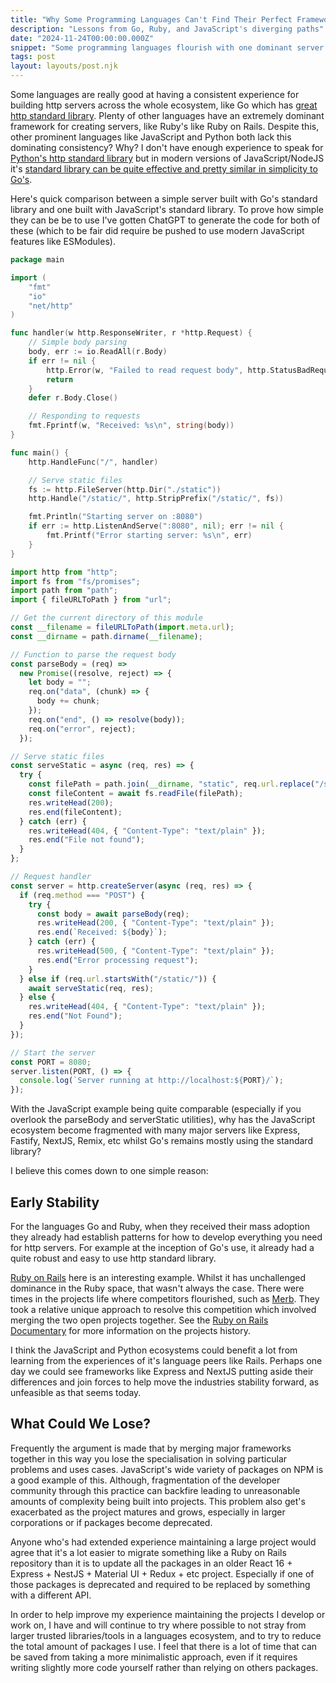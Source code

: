 ```yaml
---
title: "Why Some Programming Languages Can't Find Their Perfect Framework"
description: "Lessons from Go, Ruby, and JavaScript's diverging paths"
date: "2024-11-24T00:00:00.000Z"
snippet: "Some programming languages flourish with one dominant server framework, while others split into a maze of competing options. Through practical Go and JavaScript server comparisons, this analysis shows how early ecosystem stability shapes a language's future."
tags: post
layout: layouts/post.njk
---
```


Some languages are really good at having a consistent experience for building http servers across the whole ecosystem, like Go which has [great http standard library](https://pkg.go.dev/net/http). Plenty of other languages have an extremely dominant framework for creating servers, like Ruby's like Ruby on Rails. Despite this, other prominent languages like JavaScript and Python both lack this dominating consistency? Why? I don't have enough experience to speak for [Python's http standard library](https://docs.python.org/3/library/http.html) but in modern versions of JavaScript/NodeJS it's [standard library can be quite effective and pretty similar in simplicity to Go's](https://nodejs.org/en/learn/modules/anatomy-of-an-http-transaction).

Here's quick comparison between a simple server built with Go's standard library and one built with JavaScript's standard library. To prove how simple they can be be to use I've gotten ChatGPT to generate the code for both of these (which to be fair did require be pushed to use modern JavaScript features like ESModules).

```go
package main

import (
	"fmt"
	"io"
	"net/http"
)

func handler(w http.ResponseWriter, r *http.Request) {
	// Simple body parsing
	body, err := io.ReadAll(r.Body)
	if err != nil {
		http.Error(w, "Failed to read request body", http.StatusBadRequest)
		return
	}
	defer r.Body.Close()

	// Responding to requests
	fmt.Fprintf(w, "Received: %s\n", string(body))
}

func main() {
	http.HandleFunc("/", handler)

	// Serve static files
	fs := http.FileServer(http.Dir("./static"))
	http.Handle("/static/", http.StripPrefix("/static/", fs))

	fmt.Println("Starting server on :8080")
	if err := http.ListenAndServe(":8080", nil); err != nil {
		fmt.Printf("Error starting server: %s\n", err)
	}
}
```

```js
import http from "http";
import fs from "fs/promises";
import path from "path";
import { fileURLToPath } from "url";

// Get the current directory of this module
const __filename = fileURLToPath(import.meta.url);
const __dirname = path.dirname(__filename);

// Function to parse the request body
const parseBody = (req) =>
  new Promise((resolve, reject) => {
    let body = "";
    req.on("data", (chunk) => {
      body += chunk;
    });
    req.on("end", () => resolve(body));
    req.on("error", reject);
  });

// Serve static files
const serveStatic = async (req, res) => {
  try {
    const filePath = path.join(__dirname, "static", req.url.replace("/static/", ""));
    const fileContent = await fs.readFile(filePath);
    res.writeHead(200);
    res.end(fileContent);
  } catch (err) {
    res.writeHead(404, { "Content-Type": "text/plain" });
    res.end("File not found");
  }
};

// Request handler
const server = http.createServer(async (req, res) => {
  if (req.method === "POST") {
    try {
      const body = await parseBody(req);
      res.writeHead(200, { "Content-Type": "text/plain" });
      res.end(`Received: ${body}`);
    } catch (err) {
      res.writeHead(500, { "Content-Type": "text/plain" });
      res.end("Error processing request");
    }
  } else if (req.url.startsWith("/static/")) {
    await serveStatic(req, res);
  } else {
    res.writeHead(404, { "Content-Type": "text/plain" });
    res.end("Not Found");
  }
});

// Start the server
const PORT = 8080;
server.listen(PORT, () => {
  console.log(`Server running at http://localhost:${PORT}/`);
});
```

With the JavaScript example being quite comparable (especially if you overlook the parseBody and serverStatic utilities), why has the JavaScript ecosystem become fragmented with many major servers like Express, Fastify, NextJS, Remix, etc whilst Go's remains mostly using the standard library?

I believe this comes down to one simple reason:

## Early Stability

For the languages Go and Ruby, when they received their mass adoption they already had establish patterns for how to develop everything you need for http servers. For example at the inception of Go's use, it already had a quite robust and easy to use http standard library.

[Ruby on Rails](https://rubyonrails.org/) here is an interesting example. Whilst it has unchallenged dominance in the Ruby space, that wasn't always the case. There were times in the projects life where competitors flourished, such as [Merb](https://en.wikipedia.org/wiki/Merb). They took a relative unique approach to resolve this competition which involved merging the two open projects together. See the [Ruby on Rails Documentary](https://www.youtube.com/watch?v=HDKUEXBF3B4) for more information on the projects history.

I think the JavaScript and Python ecosystems could benefit a lot from learning from the experiences of it's language peers like Rails. Perhaps one day we could see frameworks like Express and NextJS putting aside their differences and join forces to help move the industries stability forward, as unfeasible as that seems today.

## What Could We Lose?

Frequently the argument is made that by merging major frameworks together in this way you lose the specialisation in solving particular problems and uses cases. JavaScript's wide variety of packages on NPM is a good example of this. Although, fragmentation of the developer community through this practice can backfire leading to unreasonable amounts of complexity being built into projects. This problem also get's exacerbated as the project matures and grows, especially in larger corporations or if packages become deprecated.

Anyone who's had extended experience maintaining a large project would agree that it's a lot easier to migrate something like a Ruby on Rails repository than it is to update all the packages in an older React 16 + Express + NestJS + Material UI + Redux + etc project. Especially if one of those packages is deprecated and required to be replaced by something with a different API.

In order to help improve my experience maintaining the projects I develop or work on, I have and will continue to try where possible to not stray from larger trusted libraries/tools in a languages ecosystem, and to try to reduce the total amount of packages I use. I feel that there is a lot of time that can be saved from taking a more minimalistic approach, even if it requires writing slightly more code yourself rather than relying on others packages.
